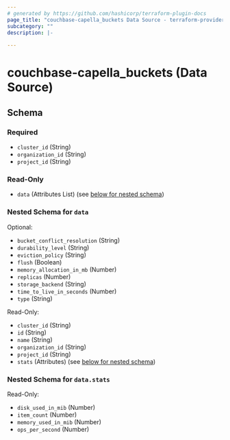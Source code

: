 ```yaml
---
# generated by https://github.com/hashicorp/terraform-plugin-docs
page_title: "couchbase-capella_buckets Data Source - terraform-provider-couchbase-capella"
subcategory: ""
description: |-
  
---
```


# couchbase-capella_buckets (Data Source)





<!-- schema generated by tfplugindocs -->
## Schema

### Required

- `cluster_id` (String)
- `organization_id` (String)
- `project_id` (String)

### Read-Only

- `data` (Attributes List) (see [below for nested schema](#nestedatt--data))

<a id="nestedatt--data"></a>
### Nested Schema for `data`

Optional:

- `bucket_conflict_resolution` (String)
- `durability_level` (String)
- `eviction_policy` (String)
- `flush` (Boolean)
- `memory_allocation_in_mb` (Number)
- `replicas` (Number)
- `storage_backend` (String)
- `time_to_live_in_seconds` (Number)
- `type` (String)

Read-Only:

- `cluster_id` (String)
- `id` (String)
- `name` (String)
- `organization_id` (String)
- `project_id` (String)
- `stats` (Attributes) (see [below for nested schema](#nestedatt--data--stats))

<a id="nestedatt--data--stats"></a>
### Nested Schema for `data.stats`

Read-Only:

- `disk_used_in_mib` (Number)
- `item_count` (Number)
- `memory_used_in_mib` (Number)
- `ops_per_second` (Number)
